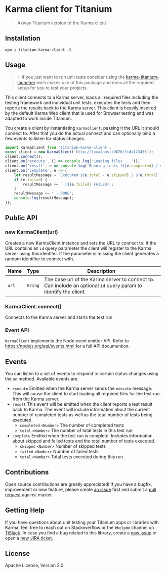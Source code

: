# Karma client for Titanium

> Axway Titanium version of the Karma client

## Installation

```
npm i titanium-karma-client -S
```

## Usage

> :bulb: If you just want to run unit tests consider using the [karma-titanium-launcher](https://github.com/appcelerator/karma-titanium-launcher) wich makes use of this package and does all the required setup for you to test your projects.

This client connects to a Karma server, loads all required files including the testing framework and individual unit tests, executes the tests and then reports the results back to the Karma server. This client is heavily inspired by the default Karma Web client that is used for Browser testing and was adapted to work inside Titanium.

You create a client by instantiating `KarmaClient`, passing it the URL it should connect to. After that you do the actual connect and can optionally bind a few events to listen for status changes.

```js
import KarmaClient from 'titanium-karma-client';
const client = new KarmaClient('http://localhost:9876/?id=123456');
client.connect();
client.on('execute', () => console.log('Loading files ...'));
client.on('result', e => console.log(`Running tests (${e.completed} / ${e.total})`));
client.on('complete', e => {
	let resultMessage = `Executed ${e.total - e.skipped} / ${e.total}`;
	if (e.failed) {
		resultMessage += ` (${e.failed} FAILED)`;
	}
	resultMessage += ' - DONE';
	console.log(resultMessage);
});
```

## Public API

### new KarmaClient(url)

Creates a new KarmaClient instance and sets the URL to connect to. If the URL contains an `id` query parameter the client will register to the Karma server using this identifer. If the parameter is missing the client generates a random identifier to connect with.

| Name | Type | Description |
| --- | --- | --- |
| `url` | `Sring` | The base url of the Karma server to connect to. Can include an optional `id` query param to identify the client. |

### KarmaClient.connect()

Connects to the Karma server and starts the test run.

### Event API

`KarmaClient` implements the Node event emitter API. Refer to https://nodejs.org/api/events.html for a full API documention.

## Events

You can listen to a set of events to respond to certain status changes using the `on` method. Available events are:

* `execute` Emitted when the Karma server sends the `execute` message. This will cause the client to start loading all required files for the test run from the Karma server.
* `result` This event will be emitted when the client reports a test result back to Karma. The event will include information about the current number of completed tests as well as the total number of tests being executed.
  * `completed` `<Number>` The number of completed tests
  * `total` `<Number>` The number of total tests in this test run
* `complete` Emitted when the test run is complete. Includes information about skipped and failed tests and the total number of tests executed.
  * `skipped` `<Number>` Number of skipped tests
  * `failed` `<Number>` Number of failed tests
  * `total` `<Number>` Total tests executed during this run

## Contributions

Open source contributions are greatly appreciated! If you have a bugfix, improvement or new feature, please create
[an issue](https://github.com/appcelerator/titanium-karma-client/issues/new) first and submit a [pull request](https://github.com/appcelerator/titanium-karma-client/compare) against master.

## Getting Help

If you have questions about unit testing your Titanium apps or libraries with Karma, feel free to reach out on Stackoverflow or the
`#helpme` channel on [TiSlack](http://tislack.org). In case you find a bug related to this library, create a [new issue](https://github.com/appcelerator/titanium-karma-client/issues/new)
or open a [new JIRA ticket](https://jira.appcelerator.org).

## License

Apache License, Version 2.0
